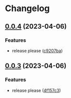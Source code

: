 # Changelog

## [0.0.4](https://github.com/krystal/generated-secrets/compare/v0.0.3...v0.0.4) (2023-04-06)


### Features

* release please ([c9207ba](https://github.com/krystal/generated-secrets/commit/c9207baa6ee2be52d2faa186431cfeafbfeb3068))

## [0.0.3](https://github.com/krystal/generated-secrets/compare/v0.0.2...v0.0.3) (2023-04-06)


### Features

* release please ([4f157c3](https://github.com/krystal/generated-secrets/commit/4f157c3aefb393479957c3a8944fa48fa26a1e21))

